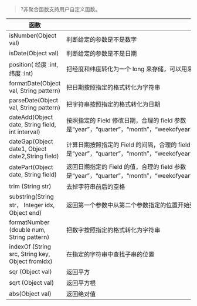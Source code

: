 >?非聚合函数支持用户自定义函数。

| 函数                                             | 说明                                                  |
| -------------------------------------- | --------------------------------------------- |
| isNumber(Object val)       | 判断给定的参数是不是数字                         |
| isDate(Object val)                  | 判断给定的参数是不是日期                       |
| position( 经度 :int, 纬度 :int)                  | 把经度和纬度转化为一个 long 来存储，可以用来做 GIS inrect 和 inCircle 的输入参数 |
| formatDate(Object val, String pattern)    | 把日期按照指定的格式转化为字符串  |
| parseDate(Object val, String pattern)  | 把字符串按照指定的格式转化为日期     |
| dateAdd(Object date, String field, int interval) | 按照指定的 Field 修改日期，合理的 field 参数是“year”，“quarter”，“month”，“weekofyear”，“dayofyear”，“dayofmonth”，“dayofweek”，“hour”，“minute”，“second” |
| dateGap(Object date1, Object date2,String field) | 计算日期按照指定的 Field 的间隔，合理的 field 参数是“year”，“quarter”，“month”，“weekofyear”，“dayofyear”，“dayofmonth”，“dayofweek”，“hour”，“minute”，“second” |
| datePart(Object date, String field)              | 返回日期指定的 Field 的值，合理的 field 参数是“year”，“quarter”，“month”，“weekofyear”，“dayofyear”，“dayofmonth”，“dayofweek”，“hour”，“minute”，“second” |
| trim (String str)               | 去掉字符串前后的空格                            |
| substring(String str， Integer idx, Object end) | 返回第一个参数中从第二个参数指定的位置开始到第三个参数指定的长度的子字符串 |
| formatNumber (double num, String pattern)        | 把数字按照指定的格式转化为字符串                             |
| indexOf (String src, String key, Object fromIdx) | 在指定的字符串中查找子串的位置                               |
| sqr (Object val)                      | 返回平方                                        |
| sqrt (Object val)                    | 返回平方根                                       |
| abs(Object val)                     | 返回绝对值                                 |
